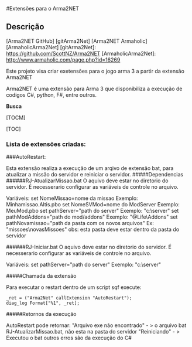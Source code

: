#Extensões para o Arma2NET
## Descrição
[Arma2NET GitHub] [gitArma2Net]
[Arma2NET Armaholic] [ArmaholicArma2Net]
[gitArma2Net]: https://github.com/ScottNZ/Arma2NET
[ArmaholicArma2Net]: http://www.armaholic.com/page.php?id=16269

Este projeto visa criar exetensões para o jogo arma 3 a partir da extensão Arma2NET

Arma2NET é uma extensão para Arma 3 que disponibiliza a execução de codigos C#, python, F#, entre outros.

**Busca**

[TOCM]

[TOC]


### Lista de extensões criadas:

###AutoRestart:

Esta extensão realiza a execução de um arqivo de extensão bat, para atualizar a missão do servidor e reiniciar o servidor.
#####Dependencias
######RJ-AtualizarMissao.bat 
O aquivo deve estar no diretorio do servidor.
É necesserario configurar as variáveis de controle no arquivo.

Variáveis:
set NomeMissao=nome da missao Exemplo: Minhamissao.Altis.pbo set NomeSVMod=nome do ModServer Exemplo: MeuMod.pbo 
set pathServer="path do server" Exemplo: "c:\server" 
set pathModAddons="path do mod/addons" Exemplo: "@Life\Addons" 
set pathNovamissao="path da pasta com os novos arquivos" Ex: "missoes\novasMissoes" obs: esta pasta deve estar dentro da pasta do servidor

######RJ-Iniciar.bat 
O aquivo deve estar no diretorio do servidor.
É necesserario configurar as variáveis de controle no arquivo.

Variáveis:
set pathServer="path do server" Exemplo: "c:\server"

#####Chamada da extensão

Para executar o restart dentro de um script sqf execute:

```sqf
_ret = ("Arma2Net" callExtension "AutoRestart"); 
diag_log Format["%1", _ret];
```


#####Retornos da execução

AutoRestart pode retornar: "Arquivo exe não encontrado" - > o arquivo bat RJ-AtualizarMissao.bat, não esta na pasta do servidor "Reiniciando" - > Executou o bat outros erros são da execução do C#
